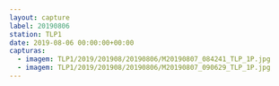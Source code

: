 ```yaml
---
layout: capture
label: 20190806
station: TLP1
date: 2019-08-06 00:00:00+00:00
capturas:
  - imagem: TLP1/2019/201908/20190806/M20190807_084241_TLP_1P.jpg
  - imagem: TLP1/2019/201908/20190806/M20190807_090629_TLP_1P.jpg
---
```

